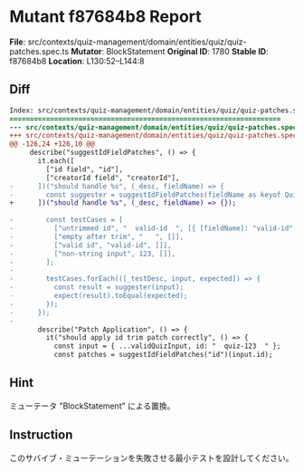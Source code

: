 # Mutant f87684b8 Report

**File**: src/contexts/quiz-management/domain/entities/quiz/quiz-patches.spec.ts
**Mutator**: BlockStatement
**Original ID**: 1780
**Stable ID**: f87684b8
**Location**: L130:52–L144:8

## Diff

```diff
Index: src/contexts/quiz-management/domain/entities/quiz/quiz-patches.spec.ts
===================================================================
--- src/contexts/quiz-management/domain/entities/quiz/quiz-patches.spec.ts	original
+++ src/contexts/quiz-management/domain/entities/quiz/quiz-patches.spec.ts	mutated #1780
@@ -126,24 +126,10 @@
     describe("suggestIdFieldPatches", () => {
       it.each([
         ["id field", "id"],
         ["creatorId field", "creatorId"],
-      ])("should handle %s", (_desc, fieldName) => {
-        const suggester = suggestIdFieldPatches(fieldName as keyof QuizInput);
+      ])("should handle %s", (_desc, fieldName) => {});
 
-        const testCases = [
-          ["untrimmed id", "  valid-id  ", [{ [fieldName]: "valid-id" }]],
-          ["empty after trim", "   ", []],
-          ["valid id", "valid-id", []],
-          ["non-string input", 123, []],
-        ];
-
-        testCases.forEach(([_testDesc, input, expected]) => {
-          const result = suggester(input);
-          expect(result).toEqual(expected);
-        });
-      });
-
       describe("Patch Application", () => {
         it("should apply id trim patch correctly", () => {
           const input = { ...validQuizInput, id: "  quiz-123  " };
           const patches = suggestIdFieldPatches("id")(input.id);
```

## Hint

ミューテータ "BlockStatement" による置換。

## Instruction

このサバイブ・ミューテーションを失敗させる最小テストを設計してください。
